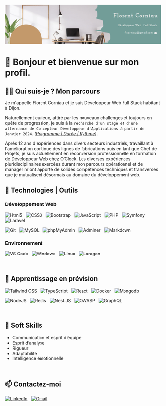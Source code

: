 ![COVER](https://github.com/FlorentCorniau/FlorentCorniau/blob/main/img/Florent_Corniau.png)

# 👋 Bonjour et bienvenue sur mon profil. 

## 🧑‍💼 Qui suis-je ? Mon parcours

Je m'appelle Florent Corniau et je suis Développeur Web Full Stack habitant à Dijon.

Naturellement curieux, attiré par les nouveaux challenges et toujours en quête de progression, je suis à la `recherche d'un stage et d'une alternance de Concepteur Développeur d'Applications à partir de Janvier 2024`.
*([Programme | Durée | Rythme](https://hub.oclock.io/alternance-cda-pro))*.

Après 12 ans d'expériences dans divers secteurs industriels, travaillant à l'amélioration continue des lignes de fabrications puis en tant que Chef de Projets, je suis actuellement en reconversion professionnelle en formation de Développeur Web chez O’Clock. Les diverses expériences pluridisciplinaires exercées durant mon parcours opérationnel et de manager m'ont apporté de solides compétences techniques et transverses que je mutualisent désormais au domaine du développement web.

## 💾 Technologies | Outils
### Développement Web

  <p align="left">
    <img src="https://img.shields.io/badge/Html5-353a45?logo=Html5" alt="Html5" title="Html5" height="25">
    &nbsp;
    <img src="https://img.shields.io/badge/CSS3-353a45?logo=CSS3&logoColor=1572B6" alt="CSS3" title="CSS3" height="25">
    &nbsp;
    <img src="https://img.shields.io/badge/Bootstrap-353a45?logo=Bootstrap" alt="Bootstrap" title="Bootstrap" height="25">
    &nbsp;
    <img src="https://img.shields.io/badge/JavaScript-353a45?logo=JavaScript" alt="JavaScript" title="JavaScript" height="25">
    &nbsp;
    <img src="https://img.shields.io/badge/PHP-353a45?logo=PHP" alt="PHP" title="PHP" height="25">
    &nbsp;
    <img src="https://img.shields.io/badge/Symfony-353a45?logo=Symfony" alt="Symfony" title="Symfony" height="25">
    &nbsp;
    <img src="https://img.shields.io/badge/Laravel-353a45?logo=Laravel" alt="Laravel" title="Laravel" height="25">
    &nbsp;
  </p>

  <p align="left">
    <img src="https://img.shields.io/badge/Git-353a45?logo=Git" alt="Git" title="Git" height="25">
    &nbsp;
    <img src="https://img.shields.io/badge/MySQL-353a45?logo=mysql" alt="MySQL" title="MySQL" height="25">
    &nbsp;
    <img src="https://img.shields.io/badge/phpMyAdmin-353a45?logo=phpMyAdmin" alt="phpMyAdmin" title="phpMyAdmin" height="25">
    &nbsp;
    <img src="https://img.shields.io/badge/Adminer-353a45?logo=adminer&logoColor=black" alt="Adminer" title="Adminer" height="25">
    &nbsp;
    <img src="https://img.shields.io/badge/Markdown-353a45?logo=Markdown" alt="Markdown" title="Markdown" height="25">
    &nbsp;
  </p>
 
### Environnement
 <p align="left">
    <img src="https://img.shields.io/badge/Visual_Studio_Code-353a45?logo=visual%20studio%20code&logoColor=blue" alt="VS Code" title="VS Code" height="25">
    &nbsp;
    <img src="https://img.shields.io/badge/Windows-353a45?logo=Windows&logoColor=blue" alt="Windows" title="Windows" height="25">
    &nbsp;
    <img src="https://img.shields.io/badge/Linux-353a45?logo=Linux" alt="Linux" title="Linux" height="25">
    &nbsp;
    <img src="https://img.shields.io/badge/Laragon-353a45?logo=Laragon" alt="Laragon" title="Laragon" height="25">
    &nbsp;
  </p>
  </br>

## 🌱 Apprentissage en prévision
  <p align="left">
    <img src="https://img.shields.io/badge/Tailwind CSS-353a45?logo=Tailwindcss" alt="Tailwind CSS" title="Tailwind CSS" height="25">
    &nbsp; 
    <img src="https://img.shields.io/badge/TypeScript-353a45?logo=TypeScript " alt="TypeScript " title="TypeScript " height="25">
    &nbsp;
    <img src="https://img.shields.io/badge/React-353a45?logo=React" alt="React" title="React" height="25">
    &nbsp;
    <img src="https://img.shields.io/badge/Docker-353a45?logo=Docker" alt="Docker" title="Docker" height="25">
    &nbsp;
    <img src="https://img.shields.io/badge/Mongodb-353a45?logo=Mongodb" alt="Mongodb" title="Mongodb" height="25">
    &nbsp;
  </p>
    <p align="left">
    <img src="https://img.shields.io/badge/Node.JS-353a45?logo=Node.JS" alt="NodeJS" title="NodeJS" height="25">
    &nbsp;
    <img src="https://img.shields.io/badge/Redis-353a45?logo=Redis" alt="Redis" title="Redis" height="25">
    &nbsp;
    <img src="https://img.shields.io/badge/Nest.JS-353a45?logo=Nestjs&logoColor=red" alt="Nest.JS" title="Nest.JS" height="25">
    &nbsp;
    <img src="https://img.shields.io/badge/Owasp-353a45?logo=OWASP&logoColor=857db5" alt="OWASP" title="OWASP" height="25">
    &nbsp;
    <img src="https://img.shields.io/badge/GraphQL-353a45?logo=GraphQL&logoColor=DE33A6" alt="GraphQL" title="GraphQL" height="25">
    &nbsp;  
  </p>
  </br>

## 🧠 Soft Skills
- Communication et esprit d’équipe
- Esprit d’analyse
- Rigueur
- Adaptabilité
- Intelligence émotionnelle
</br>

## 📫 Contactez-moi

  <p align="left">
    <a href="https://www.linkedin.com/in/florent-corniau/"> <img src="https://img.shields.io/badge/LinkedIn-blue?logo=LinkedIn" alt="LinkedIn" title="LinkedIn" height="25"></a>
    &nbsp;
     <a href="mailto:f.corniau@gmail.com"><img src="https://img.shields.io/badge/Gmail-white?logo=Gmail" alt="Gmail" title="Gmail" height="25"></a>
  </p>

<!--
**FlorentCorniau/FlorentCorniau** is a ✨ _special_ ✨ repository because its `README.md` (this file) appears on your GitHub profile.
https://icons8.com/icon/tzQnYsj2vAdh/symfony-is-a-php-web-application-framework
Here are some ideas to get you started:

- 🔭 I’m currently working on ...
- 🌱 I’m currently learning ...
- 👯 I’m looking to collaborate on ...
- 🤔 I’m looking for help with ...
- 💬 Ask me about ...
- 📫 How to reach me: ...
- 😄 Pronouns: ...
- ⚡ Fun fact: ...
-->
